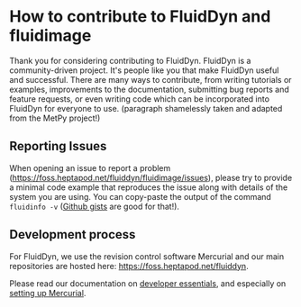 # How to contribute to FluidDyn and fluidimage

Thank you for considering contributing to FluidDyn. FluidDyn is a
community-driven project. It's people like you that make FluidDyn useful and
successful. There are many ways to contribute, from writing tutorials or
examples, improvements to the documentation, submitting bug reports and feature
requests, or even writing code which can be incorporated into FluidDyn for
everyone to use. (paragraph shamelessly taken and adapted from the MetPy
project!)

## Reporting Issues

When opening an issue to report a problem
(<https://foss.heptapod.net/fluiddyn/fluidimage/issues>), please try to provide a
minimal code example that reproduces the issue along with details of the system
you are using. You can copy-paste the output of the command `fluidinfo -v`
([Github gists](https://gist.github.com/) are good for that!).

## Development process

For FluidDyn, we use the revision control software Mercurial and our main
repositories are hosted here: <https://foss.heptapod.net/fluiddyn>.

Please read our documentation on [developer
essentials](https://fluiddyn.readthedocs.io/en/latest/advice_developers.html),
and especially on [setting up
Mercurial](https://fluiddyn.readthedocs.io/en/latest/mercurial_heptapod.html).
